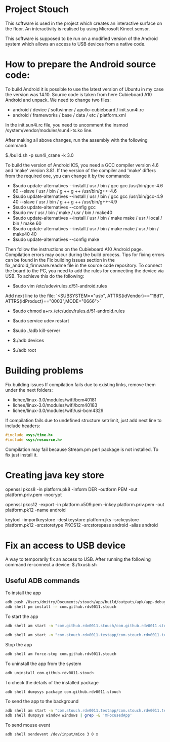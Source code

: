 # Project Stouch

This software is used in the project which creates an interactive surface on the floor. An interactivity is realised by using Microsoft Kinect sensor.

This software is supposed to be run on a modified version of the Android system which allows an access to USB devices from a native code.

# How to prepare the Android source code:
To build Android it is possible to use the latest version of Ubuntu in my case the version was 14.10. Source code is taken from here Cubieboard A10 Android and unpack. We need to change two files:

* android / device / softwinner / apollo-cubieboard / init.sun4i.rc
* android / frameworks / base / data / etc / platform.xml

In the init.sun4i.rc file, you need to uncomment the insmod /system/vendor/modules/sun4i-ts.ko line.

After making all above changes, run the assembly with the following command:

$./build.sh -p sun4i_crane -k 3.0

To build the version of Android ICS, you need a GCC compiler version 4.6 and 'make' version 3.81. If the version of the compiler and 'make' differs from the required one, you can change it by the commands:

* $sudo update-alternatives --install / usr / bin / gcc gcc /usr/bin/gcc-4.6 60 --slave / usr / bin / g ++ g ++ /usr/bin/g++-4.6
* $sudo update-alternatives --install / usr / bin / gcc gcc /usr/bin/gcc-4.9 40 --slave / usr / bin / g ++ g ++ /usr/bin/g++-4.9
* $sudo update-alternatives --config gcc
* $sudo mv / usr / bin / make / usr / bin / make40
* $sudo update-alternatives --install / usr / bin / make make / usr / local / bin / make 60
* $sudo update-alternatives --install / usr / bin / make make / usr / bin / make40 40
* $sudo update-alternatives --config make

Then follow the instructions on the Cubieboard A10 Android page. Compilation errors may occur during the build process. Tips for fixing errors can be found in the Fix building issues section in the fix_android_firmware.readme file in the source code repository.
To connect the board to the PC, you need to add the rules for connecting the device via USB. To achieve this do the following:
* $sudo vim /etc/udev/rules.d/51-android.rules

Add next line to the file:
´<SUBSYSTEM=="usb", ATTRS{idVendor}=="18d1", ATTRS{idProduct}=="0003",MODE="0666">´

* $sudo chmod a+rx /etc/udev/rules.d/51-android.rules
* $sudo service udev restart

* $sudo ./adb kill-server
* $./adb devices
* $./adb root

# Building problems

Fix building issues
If compilation fails due to existing links, remove them under the next folders:
* lichee/linux-3.0/modules/wifi/bcm40181
* lichee/linux-3.0/modules/wifi/bcm40183
* lichee/linux-3.0/modules/wifi/usi-bcm4329

If compilation fails due to undefined structure setrlimit, just add next line to include headers:
```c++
#include <sys/time.h>
#include <sys/resource.h>
```

Compilation may fail because Stream.pm perl package is not installed. To fix just install it.

# Creating java key store

openssl pkcs8 -in platform.pk8 -inform DER -outform PEM -out platform.priv.pem -nocrypt

openssl pkcs12 -export -in platform.x509.pem -inkey platform.priv.pem -out platform.pk12 -name android

keytool -importkeystore -destkeystore platform.jks -srckeystore platform.pk12 -srcstoretype PKCS12 -srcstorepass android -alias android

# Fix an access to USB device

A way to temporarily fix an access to USB. After running the following command re-connect a device:
$./fixusb.sh

## Useful ADB commands

To install the app
``` bash
adb push /Users/dmitry/Documents/stouch/app/build/outputs/apk/app-debug.apk /data/local/tmp/com.github.rdv0011.stouch
adb shell pm install -r com.github.rdv0011.stouch
```

To start the app
``` bash
adb shell am start -n "com.github.rdv0011.stouch/com.github.rdv0011.stouch.STouchActivity" -a android.intent.action.MAIN -c android.intent.category.LAUNCHER -D

adb shell am start -n "com.stouch.rdv0011.testapp/com.stouch.rdv0011.testapp.Test" -a android.intent.action.MAIN -c android.intent.category.LAUNCHER
```

Stop the app
``` bash
adb shell am force-stop com.github.rdv0011.stouch
```

To uninstall the app from the system
``` bash
adb uninstall com.github.rdv0011.stouch
```

To check the details of the installed package
``` bash
adb shell dumpsys package com.github.rdv0011.stouch
```

To send the app to the background
``` bash
adb shell am start -n "com.stouch.rdv0011.testapp/com.stouch.rdv0011.testapp.Test" -a android.intent.action.MAIN -c android.intent.category.LAUNCHER
adb shell dumpsys window windows | grep -E 'mFocusedApp'
```

To send mouse event
``` bash
adb shell sendevent /dev/input/mice 3 0 x
```